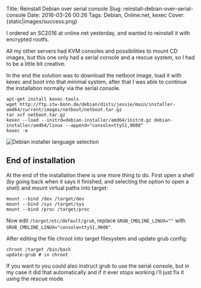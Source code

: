 Title: Reinstall Debian over serial console
Slug: reinstall-debian-over-serial-console
Date: 2016-03-26 00:26
Tags: Debian, Online.net, kexec
Cover: {static|images/success.png}

I ordered an SC2016 at online.net yesterday, and wanted to reinstall it with encrypted rootfs.

All my other servers had KVM consoles and possibilities to mount CD images, but this one only had a serial console and a rescue system,
so I had to be a little bit creative.

<!-- PELICAN_END_SUMMARY -->

In the end the solution was to download the netboot image, load it with kexec and boot into that minimal system,
after that I was able to continue the installation normally via the serial console.

```
apt-get install kexec-tools
wget http://ftp.stw-bonn.de/debian/dists/jessie/main/installer-amd64/current/images/netboot/netboot.tar.gz
tar xvf netboot.tar.gz
kexec --load --initrd=debian-installer/amd64/initrd.gz debian-installer/amd64/linux --append="console=ttyS1,9600"
kexec -e
```

![Debian installer language selection]({static|images/installer.png|thumb=1024x_})

## End of installation

At the end of the installation there is one more thing to do.
First open a shell (by going back when it says it finished, and selecting the option to open a shell) and mount virtual paths into target:
```
mount --bind /dev /target/dev
mount --bind /sys /target/sys
mount --bind /proc /target/proc
```

Now edit `/target/etc/default/grub`, replace `GRUB_CMDLINE_LINUX=""` with `GRUB_CMDLINE_LINUX="console=ttyS1,9600"`.

After editing the file chroot into target filesystem and update grub config:
```
chroot /target /bin/bash
update-grub # in chroot
```

If you want to you could also instruct grub to use the serial console,
but in my case it did that automatically and if it ever stops working
i'll just fix it using the rescue mode.
